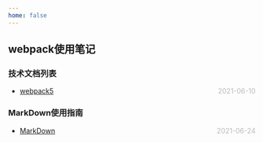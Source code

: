 ```yaml
---
home: false
---
```

## webpack使用笔记
### 技术文档列表
* [webpack5](./vue/vuex)  <span style="color:#bbb; float:right">2021-06-10</span>
### MarkDown使用指南
*  [MarkDown](../blog-daily/use-markdown)  <span style="color:#bbb; float:right">2021-06-24</span>
